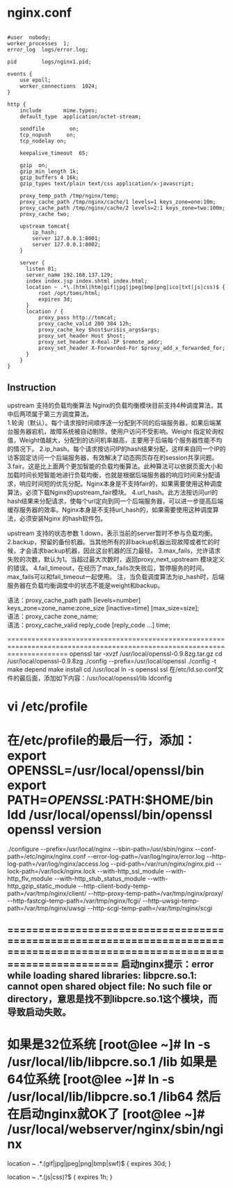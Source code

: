 # nginx.conf

```

#user  nobody;
worker_processes  1;
error_log  logs/error.log;

pid        logs/nginx1.pid;

events {
    use epoll;
    worker_connections  1024;
}

http {
    include       mime.types;
    default_type  application/octet-stream;

    sendfile        on;
    tcp_nopush     on;
    tcp_nodelay on;

    keepalive_timeout  65;

    gzip  on;
    gzip_min_length 1k;
    gzip_buffers 4 16k;
    gzip_types text/plain text/css application/x-javascript;

    proxy_temp_path /tmp/nginx/temp;
    proxy_cache_path /tmp/nginx/cache/1 levels=1 keys_zone=one:10m;
    proxy_cache_path /tmp/nginx/cache/2 levels=2:1 keys_zone=two:100m;
    proxy_cache two;
    
    upstream tomcat{
        ip_hash;
        server 127.0.0.1:8001;
        server 127.0.0.1:8002;
    }
    
    server {
      listen 81;
      server_name 192.168.137.129;
      index index.jsp index.shtml index.html;
      location ~ .*\.(html|htm|gif|jpg|jpeg|bmp|png|ico|txt|js|css)$ {   
          root /opt/toms/html; 
          expires 3d;   
      }
      location / {
          proxy_pass http://tomcat;
          proxy_cache_valid 200 304 12h;
          proxy_cache_key $host$uri$is_args$args; 
          proxy_set_header Host $host;
          proxy_set_header X-Real-IP $remote_addr;
          proxy_set_header X-Forwarded-For $proxy_add_x_forwarded_for;
      }
    }
}

```

## Instruction

upstream 支持的负载均衡算法
Nginx的负载均衡模块目前支持4种调度算法，其中后两项属于第三方调度算法。  
1.轮询（默认）。每个请求按时间顺序逐一分配到不同的后端服务器，如果后端某台服务器宕机，故障系统被自动剔除，使用户访问不受影响。Weight 指定轮询权值，Weight值越大，分配到的访问机率越高，主要用于后端每个服务器性能不均的情况下。
2.ip_hash。每个请求按访问IP的hash结果分配，这样来自同一个IP的访客固定访问一个后端服务器，有效解决了动态网页存在的session共享问题。
3.fair。这是比上面两个更加智能的负载均衡算法。此种算法可以依据页面大小和加载时间长短智能地进行负载均衡，也就是根据后端服务器的响应时间来分配请求，响应时间短的优先分配。Nginx本身是不支持fair的，如果需要使用这种调度算法，必须下载Nginx的upstream_fair模块。
4.url_hash。此方法按访问url的hash结果来分配请求，使每个url定向到同一个后端服务器，可以进一步提高后端缓存服务器的效率。Nginx本身是不支持url_hash的，如果需要使用这种调度算法，必须安装Nginx 的hash软件包。

upstream 支持的状态参数
1.down，表示当前的server暂时不参与负载均衡。
2.backup，预留的备份机器。当其他所有的非backup机器出现故障或者忙的时候，才会请求backup机器，因此这台机器的压力最轻。
3.max_fails，允许请求失败的次数，默认为1。当超过最大次数时，返回proxy_next_upstream 模块定义的错误。
4.fail_timeout，在经历了max_fails次失败后，暂停服务的时间。max_fails可以和fail_timeout一起使用。
注，当负载调度算法为ip_hash时，后端服务器在负载均衡调度中的状态不能是weight和backup。


语法：proxy_cache_path path [levels=number] keys_zone=zone_name:zone_size [inactive=time] [max_size=size];  
语法：proxy_cache zone_name;  
语法：proxy_cache_valid reply_code [reply_code …] time;  

===========================================================================================================================
openssl
tar -xvzf /usr/local/openssl-0.9.8zg.tar.gz
cd /usr/local/openssl-0.9.8zg
./config --prefix=/usr/local/openssl
./config -t
make depend
make install
cd /usr/local
ln -s openssl ssl
在/etc/ld.so.conf文件的最后面，添加如下内容：/usr/local/openssl/lib
ldconfig
# vi /etc/profile
在/etc/profile的最后一行，添加：
export OPENSSL=/usr/local/openssl/bin
export PATH=$OPENSSL:$PATH:$HOME/bin
ldd /usr/local/openssl/bin/openssl
openssl version
===========================================================================================================================

./configure --prefix=/usr/local/nginx --sbin-path=/usr/sbin/nginx --conf-path=/etc/nginx/nginx.conf --error-log-path=/var/log/nginx/error.log --http-log-path=/var/log/nginx/access.log --pid-path=/var/run/nginx/nginx.pid --lock-path=/var/lock/nginx.lock --with-http_ssl_module --with-http_flv_module --with-http_stub_status_module --with-http_gzip_static_module --http-client-body-temp-path=/var/tmp/nginx/client/ --http-proxy-temp-path=/var/tmp/nginx/proxy/ --http-fastcgi-temp-path=/var/tmp/nginx/fcgi/ --http-uwsgi-temp-path=/var/tmp/nginx/uwsgi --http-scgi-temp-path=/var/tmp/nginx/scgi 

===========================================================================================================================
启动nginx提示：error while loading shared libraries: libpcre.so.1: cannot open shared object file: No such file or directory，意思是找不到libpcre.so.1这个模块，而导致启动失败。
---------------------------------------------------------------------------------------------------------------------------
如果是32位系统
[root@lee ~]#  ln -s /usr/local/lib/libpcre.so.1 /lib
如果是64位系统
[root@lee ~]#  ln -s /usr/local/lib/libpcre.so.1 /lib64
然后在启动nginx就OK了
[root@lee ~]# /usr/local/webserver/nginx/sbin/nginx
===========================================================================================================================

location ~ .*\.(gif|jpg|jpeg|png|bmp|swf)$
{
     expires 30d;
}

location ~ .*\.(js|css)?$
{
     expires 1h;
}   
